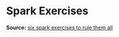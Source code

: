 # Spark Exercises
**Source:** [six spark exercises to rule them all](https://towardsdatascience.com/six-spark-exercises-to-rule-them-all-242445b24565)
